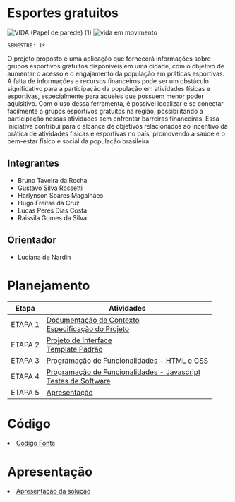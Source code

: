 # Esportes gratuitos

![VIDA (Papel de parede) (1)](https://user-images.githubusercontent.com/127696849/236989008-ac399687-9957-4788-a386-8bc2da22baeb.jpg)
![vida em movimento](https://user-images.githubusercontent.com/127696849/236989640-88870a8d-4896-4ff3-b46a-89906ffe1fad.jpg)


`SEMESTRE: 1º`    

O projeto proposto é uma aplicação que fornecerá informações sobre grupos esportivos gratuitos disponíveis em uma cidade, com o objetivo de aumentar o acesso e o engajamento da população em práticas esportivas. A falta de informações e recursos financeiros pode ser um obstáculo significativo para a participação da população em atividades físicas e esportivas, especialmente para aqueles que possuem menor poder aquisitivo. Com o uso dessa ferramenta, é possível localizar e se conectar facilmente a grupos esportivos gratuitos na região, possibilitando a participação nessas atividades sem enfrentar barreiras financeiras. Essa iniciativa contribui para o alcance de objetivos relacionados ao incentivo da prática de atividades físicas e esportivas no país, promovendo a saúde e o bem-estar físico e social da população brasileira.

## Integrantes

* Bruno Taveira da Rocha
* Gustavo Silva Rossetti
* Harlynson Soares Magalhães
* Hugo Freitas da Cruz
* Lucas Peres Dias Costa
* Raissila Gomes da Silva

## Orientador

* Luciana de Nardin

# Planejamento

| Etapa         | Atividades |
|  :----:   | ----------- |
| ETAPA 1         |[Documentação de Contexto](docs/context.md) <br> [Especificação do Projeto](docs/especification.md) |
| ETAPA 2         |[Projeto de Interface](docs/interface.md) <br> [Template Padrão](docs/template.md) |
| ETAPA 3         |[Programação de Funcionalidades - HTML e CSS](docs/development.md) |
| ETAPA 4         |[Programação de Funcionalidades - Javascript](docs/development.md) <br> [Testes de Software ](docs/tests.md) |
| ETAPA 5         | [Apresentação](presentation/README.md) |

# Código

<li><a href="src/README.md"> Código Fonte</a></li>

# Apresentação

<li><a href="presentation/README.md"> Apresentação da solução</a></li>
